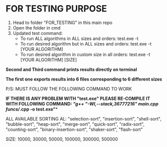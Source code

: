 FOR TESTING PURPOSE
======================================================================
1. Head to folder "FOR_TESTING" in this main repo
2. Open the folder in cmd
3. Updated test command:
   + To run ALL algorithms in ALL sizes and orders: test.exe -t
   + To run desired algorithm but in ALL sizes and orders: test.exe -t [YOUR ALGORITHM]
   + To run desired algorithm in custom size in all orders: test.exe -t [YOUR ALGORITHM] [SIZE]
  
**Second and Third command prints results directly on terminal**

**The first one exports results into 6 files corresponding to 6 different sizes**


P/S: MUST FOLLOW THE FOLLOWING COMMAND TO WORK

**IF THERE IS ANY PROBLEM WITH "test.exe" PLEASE RE-COMPILE IT WITH FOLLOWING COMMAND: *"g++ "-Wl,--stack,36777216" main.cpp funcs/*.cpp -o test.exe"***

ALL AVAILABLE SORTING AL:
"selection-sort", "insertion-sort", "shell-sort", "bubble-sort", "heap-sort", "merge-sort", "quick-sort", "radix-sort", "counting-sort", "binary-insertion-sort", "shaker-sort", "flash-sort"

SIZE: 10000, 30000, 50000, 100000, 300000, 500000
